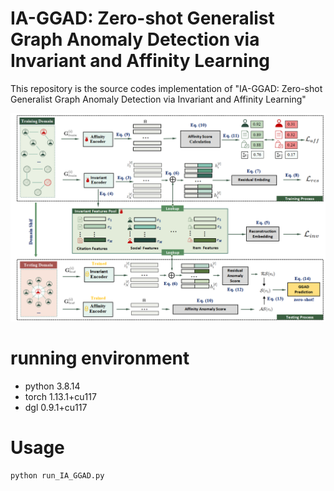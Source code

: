 # IA-GGAD: Zero-shot Generalist Graph Anomaly Detection via Invariant and Affinity Learning

This repository is the source codes implementation of "IA-GGAD: Zero-shot Generalist Graph Anomaly Detection via
Invariant and Affinity Learning"

![](img.png)

# running environment

* python 3.8.14
* torch 1.13.1+cu117
* dgl 0.9.1+cu117

# Usage

```
python run_IA_GGAD.py 
```

